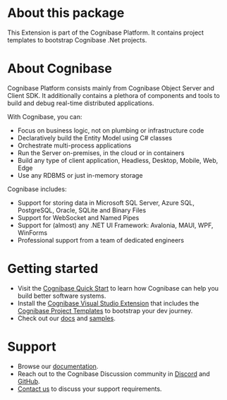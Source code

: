 # About this package

This Extension is part of the Cognibase Platform. It contains
project templates to bootstrap Cognibase .Net projects.

# About Cognibase

Cognibase Platform consists mainly from Cognibase Object Server and
Client SDK. It additionally contains a plethora of components and tools
to build and debug real-time distributed applications.

With Cognibase, you can:

-   Focus on business logic, not on plumbing or infrastructure code
-   Declaratively build the Entity Model using C# classes
-   Orchestrate multi-process applications
-   Run the Server on-premises, in the cloud or in containers
-   Build any type of client application, Headless, Desktop, Mobile,
    Web, Edge
-   Use any RDBMS or just in-memory storage

Cognibase includes:

-   Support for storing data in Microsoft SQL Server, Azure SQL,
    PostgreSQL, Oracle, SQLite and Binary Files
-   Support for WebSocket and Named Pipes
-   Support for (almost) any .NET UI Framework: Avalonia, MAUI, WPF,
    WinForms
-   Professional support from a team of dedicated engineers

# Getting started

-   Visit the [Cognibase Quick
    Start](https://cognibase.com/docs/quickstart) to learn how Cognibase
    can help you build better software systems.
-   Install the [Cognibase Visual Studio
    Extension](https://marketplace.visualstudio.com/items?itemName=Missionware.CognibaseTemplatesPackage)
    that includes the [Cognibase Project
    Templates](https://www.nuget.org/packages/Missionware.Cognibase.Templates)
    to bootstrap your dev journey.
-   Check out our [docs](https://cognibase.com/docs) and
    [samples](https://cognibase.com/docs/samples/todo-sample).

# Support

-   Browse our [documentation](https://cognibase.com/docs).
-   Reach out to the Cognibase Discussion community in
    [Discord](https://discord.gg/kATQxyyESu) and
    [GitHub](https://github.com/Missionware/cognibase-public).
-   [Contact us](https://cognibase.com/contact) to discuss your support
    requirements.
